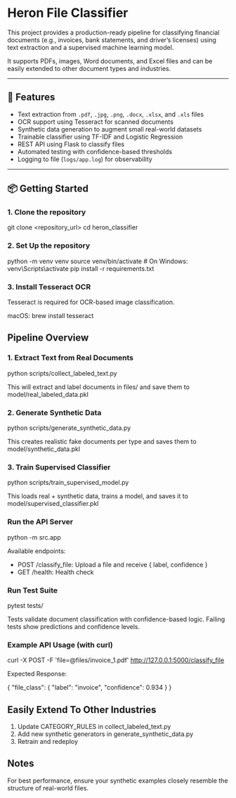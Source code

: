 # Heron File Classifier

This project provides a production-ready pipeline for classifying financial documents (e.g., invoices, bank statements, and driver’s licenses) using text extraction and a supervised machine learning model.

It supports PDFs, images, Word documents, and Excel files and can be easily extended to other document types and industries.

---

## 🚀 Features

- Text extraction from `.pdf`, `.jpg`, `.png`, `.docx`, `.xlsx`, and `.xls` files
- OCR support using Tesseract for scanned documents
- Synthetic data generation to augment small real-world datasets
- Trainable classifier using TF-IDF and Logistic Regression
- REST API using Flask to classify files
- Automated testing with confidence-based thresholds
- Logging to file (`logs/app.log`) for observability

---

## 📦 Getting Started

### 1. Clone the repository

git clone <repository_url>
cd heron_classifier

### 2. Set Up the repository

python -m venv venv
source venv/bin/activate # On Windows: venv\Scripts\activate
pip install -r requirements.txt

### 3. Install Tesseract OCR

Tesseract is required for OCR-based image classification.

macOS: brew install tesseract

## Pipeline Overview

### 1. Extract Text from Real Documents

python scripts/collect_labeled_text.py

This will extract and label documents in files/ and save them to model/real_labeled_data.pkl

### 2. Generate Synthetic Data

python scripts/generate_synthetic_data.py

This creates realistic fake documents per type and saves them to model/synthetic_data.pkl

### 3. Train Supervised Classifier

python scripts/train_supervised_model.py

This loads real + synthetic data, trains a model, and saves it to model/supervised_classifier.pkl

### Run the API Server

python -m src.app

Available endpoints:

- POST /classify_file: Upload a file and receive { label, confidence }
- GET /health: Health check

### Run Test Suite

pytest tests/

Tests validate document classification with confidence-based logic. Failing tests show predictions and confidence levels.

### Example API Usage (with curl)

curl -X POST -F 'file=@files/invoice_1.pdf' http://127.0.0.1:5000/classify_file

Expected Response:

{
"file_class": {
"label": "invoice",
"confidence": 0.934
}
}

## Easily Extend To Other Industries

1. Update CATEGORY_RULES in collect_labeled_text.py
2. Add new synthetic generators in generate_synthetic_data.py
3. Retrain and redeploy

## Notes

For best performance, ensure your synthetic examples closely resemble the structure of real-world files.
